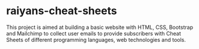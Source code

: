 # raiyans-cheat-sheets
This project is aimed at building a basic website with HTML, CSS, Bootstrap and Mailchimp 
to collect user emails to provide subscribers with Cheat Sheets of different programming languages, web technologies and tools. 
